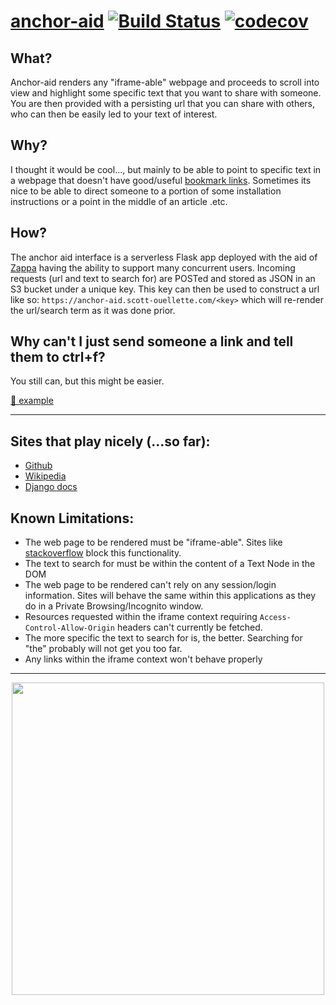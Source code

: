 # [anchor-aid](https://anchor-aid.scott-ouellette.com/) [![Build Status](https://travis-ci.com/scottx611x/anchor-aid.svg?token=EkzyvwdZ2jcY78ErmS88&branch=master)](https://travis-ci.com/scottx611x/anchor-aid) [![codecov](https://codecov.io/gh/scottx611x/anchor-aid/branch/master/graph/badge.svg?token=yMq2cuLWGH)](https://codecov.io/gh/scottx611x/anchor-aid)

## What?
Anchor-aid renders any "iframe-able" webpage and proceeds to scroll into view and highlight some specific text that you want to share with someone. You are then provided with a persisting url that you can share with others, who can then be easily led to your text of interest.

## Why?
I thought it would be cool..., but mainly to be able to point to specific text in a webpage that doesn't have good/useful [bookmark links](https://www.w3schools.com/tags/att_a_name.asp). Sometimes its nice to be able to direct someone to a portion of some installation instructions or a point in the middle of an article .etc.

## How?
The anchor aid interface is a serverless Flask app deployed with the aid of [Zappa](https://github.com/Miserlou/Zappa) having the ability to support many concurrent users. Incoming requests (url and text to search for) are POSTed and stored as JSON in an S3 bucket under a unique key. This key can then be used to construct a url like so: `https://anchor-aid.scott-ouellette.com/<key>` which will re-render the url/search term as it was done prior.

## Why can't I just send someone a link and tell them to ctrl+f?
You still can, but this might be easier.

[🐶 example](https://anchor-aid.scott-ouellette.com/b88ce0ce-f2d0-48be-8b29-9fc1a4360faa)

---

## Sites that play nicely (...so far):
- [Github](https://anchor-aid.scott-ouellette.com/908ceb2f-c7f2-4147-b17a-cc09c9703310)
- [Wikipedia](https://anchor-aid.scott-ouellette.com/47a1d6e2-5416-4473-9f77-89858bfc76e6)
- [Django docs](https://anchor-aid.scott-ouellette.com/141426bb-6e3e-4295-9808-4c720ed7ed7e)

## Known Limitations:
- The web page to be rendered must be "iframe-able". Sites like [stackoverflow](https://stackoverflow.com) block this functionality.
- The text to search for must be within the content of a Text Node in the DOM
- The web page to be rendered can't rely on any session/login information. Sites will behave the same within this applications as they do in a Private Browsing/Incognito window.
- Resources requested within the iframe context requiring `Access-Control-Allow-Origin` headers can't currently be fetched.
- The more specific the text to search for is, the better. Searching for "the" probably will not get you too far.
- Any links within the iframe context won't behave properly

---

<div align="center">
  <img src="https://user-images.githubusercontent.com/5629547/48486280-10cbfb80-e7e9-11e8-8e93-01d37d7577bc.gif" width="500"/>
</div>
